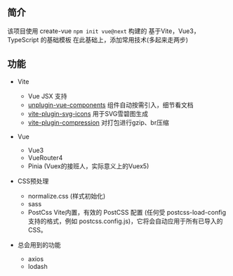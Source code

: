## 简介

该项目使用 create-vue `npm init vue@next` 构建的
基于Vite，Vue3，TypeScript 的基础模板
在此基础上，添加常用技术(多起来走两步)

## 功能
- Vite
  - Vue JSX 支持
  - [unplugin-vue-components](https://github.com/antfu/unplugin-vue-components) 组件自动按需引入，细节看文档
  - [vite-plugin-svg-icons](https://github.com/anncwb/vite-plugin-svg-icons) 用于SVG雪碧图生成
  - [vite-plugin-compression](https://github.com/anncwb/vite-plugin-compression) 对打包进行gzip、br压缩

- Vue
  - Vue3
  - VueRouter4
  - Pinia (Vuex的接班人，实际意义上的Vuex5)

- CSS预处理
  - normalize.css (样式初始化)
  - sass
  - PostCss Vite内置，有效的 PostCSS 配置 (任何受 postcss-load-config 支持的格式，例如 postcss.config.js)，它将会自动应用于所有已导入的 CSS。

- 总会用到的功能
  - axios
  - lodash


<!-- 
## 开发
```bash

```

## 发布
```bash
```

## 其他
```bash
``` -->

